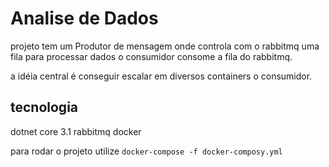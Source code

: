 # Analise de Dados
  projeto tem um Produtor de mensagem onde controla com o rabbitmq uma fila para processar dados
  o consumidor consome a fila do rabbitmq.
  
  a idéia central é conseguir escalar em diversos containers o consumidor.

## tecnologia
  dotnet core 3.1
  rabbitmq
  docker
  
para rodar o projeto utilize `docker-compose -f docker-composy.yml`
